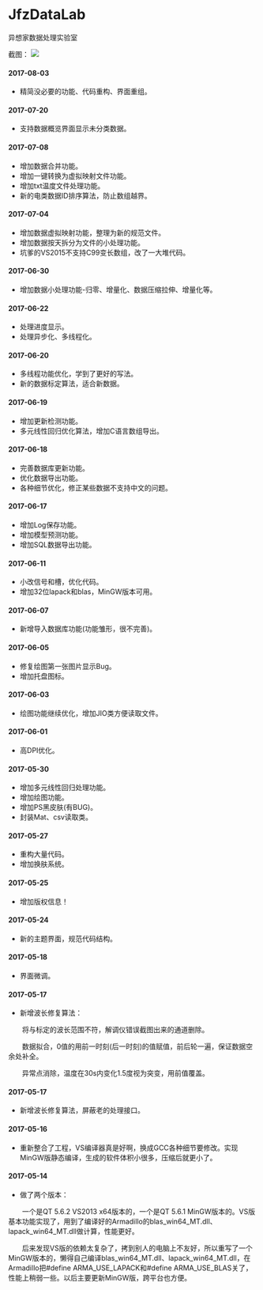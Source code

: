 # JfzDataLab
异想家数据处理实验室

截图：
![](http://blog.jfz.me/1.png)

#### 2017-08-03

* 精简没必要的功能、代码重构、界面重组。

#### 2017-07-20

* 支持数据概览界面显示未分类数据。

#### 2017-07-08

* 增加数据合并功能。
* 增加一键转换为虚拟映射文件功能。
* 增加txt温度文件处理功能。
* 新的电类数据ID排序算法，防止数组越界。

#### 2017-07-04

* 增加数据虚拟映射功能，整理为新的规范文件。
* 增加数据按天拆分为文件的小处理功能。
* 坑爹的VS2015不支持C99变长数组，改了一大堆代码。

#### 2017-06-30

* 增加数据小处理功能-归零、增量化、数据压缩拉伸、增量化等。

#### 2017-06-22

* 处理进度显示。
* 处理异步化、多线程化。

#### 2017-06-20

* 多线程功能优化，学到了更好的写法。
* 新的数据标定算法，适合新数据。

#### 2017-06-19

* 增加更新检测功能。
* 多元线性回归优化算法，增加C语言数组导出。

#### 2017-06-18

* 完善数据库更新功能。
* 优化数据导出功能。
* 各种细节优化，修正某些数据不支持中文的问题。

#### 2017-06-17

* 增加Log保存功能。
* 增加模型预测功能。
* 增加SQL数据导出功能。

#### 2017-06-11

* 小改信号和槽，优化代码。
* 增加32位lapack和blas，MinGW版本可用。

#### 2017-06-07

* 新增导入数据库功能(功能雏形，很不完善)。

#### 2017-06-05

* 修复绘图第一张图片显示Bug。
* 增加托盘图标。

#### 2017-06-03

* 绘图功能继续优化，增加JIO类方便读取文件。

#### 2017-06-01

* 高DPI优化。

#### 2017-05-30

* 增加多元线性回归处理功能。
* 增加绘图功能。
* 增加PS黑皮肤(有BUG)。
* 封装Mat、csv读取类。

#### 2017-05-27

* 重构大量代码。
* 增加换肤系统。

#### 2017-05-25

* 增加版权信息！

#### 2017-05-24

* 新的主题界面，规范代码结构。

#### 2017-05-18

* 界面微调。

#### 2017-05-17

* 新增波长修复算法：

　　将与标定的波长范围不符，解调仪错误截图出来的通道删除。

　　数据拟合，0值的用前一时刻(后一时刻)的值赋值，前后轮一遍，保证数据空余处补全。

　　异常点消除，温度在30s内变化1.5度视为突变，用前值覆盖。

#### 2017-05-17

* 新增波长修复算法，屏蔽老的处理接口。

#### 2017-05-16

* 重新整合了工程，VS编译器真是好啊，换成GCC各种细节要修改。实现MinGW版静态编译，生成的软件体积小很多，压缩后就更小了。

#### 2017-05-14

* 做了两个版本：

　　一个是QT 5.6.2 VS2013 x64版本的，一个是QT 5.6.1 MinGW版本的。VS版基本功能实现了，用到了编译好的Armadillo的blas_win64_MT.dll、lapack_win64_MT.dll做计算，性能更好。

　　后来发现VS版的依赖太复杂了，拷到别人的电脑上不友好，所以重写了一个MinGW版本的，懒得自己编译blas_win64_MT.dll、lapack_win64_MT.dll，在Armadillo把#define ARMA_USE_LAPACK和#define ARMA_USE_BLAS关了，性能上稍弱一些。以后主要更新MinGW版，跨平台也方便。